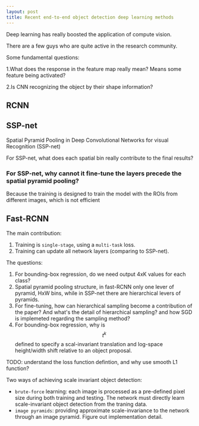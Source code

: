 ```yaml
---
layout: post
title: Recent end-to-end object detection deep learning methods
---
```


Deep learning has really boosted the application of compute vision.

There are a few guys who are quite active in the research community.

Some fundamental questions:

1.What does the response in the feature map really mean? Means some feature being activated?

2.Is CNN recognizing the object by their shape information?


## RCNN ##



## SSP-net ##
Spatial Pyramid Pooling in Deep Convolutional Networks for visual Recognition (SSP-net)

For SSP-net, what does each spatial bin really contribute to the final results?

### For SSP-net, why cannot it fine-tune the layers precede the spatial pyramid pooling? ###
Because the training is designed to train the model with the ROIs from different images, which is not efficient


## Fast-RCNN ##

The main contribution:

1. Training is `single-stage`, using a `multi-task` loss.
2. Training can update all network layers (comparing to SSP-net).

The questions:

1. For bounding-box regression, do we need output 4xK values for each class?
2. Spatial pyramid pooling structure, in fast-RCNN only one lever of pyramid, HxW bins, while in SSP-net there are hierarchical levers of pyramids.
3. For fine-tuning, how can hierarchical sampling become a contribution of the paper? And what's the detail of hierarchical sampling? and how SGD is implemeted regarding the sampling method?
4. For bounding-box regression, why is $$ t^k $$ defined to specify a scal-invariant translation and log-space height/width shift relative to an object proposal.

TODO: understand the loss function defintion, and why use smooth L1 function?

Two ways of achieving scale invariant object detection:
* `brute-force` learning: each image is processed as a pre-defined pixel size during both training and testing. The network must directly learn scale-invariant object detection from the traning data.
* `image pyramids`: providing approximate scale-invariance to the network through an image pyramid. Figure out implementation detail. 
